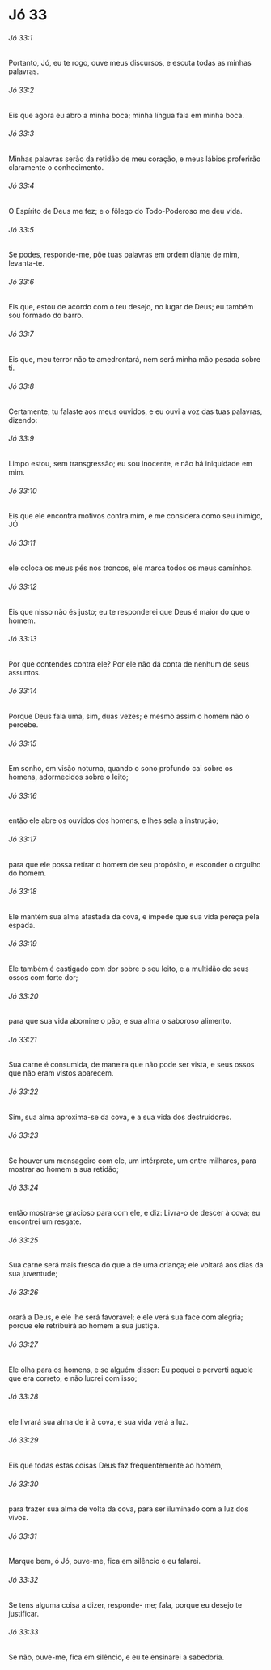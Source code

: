 # Jó 33

###### Jó 33:1

Portanto, Jó, eu te rogo, ouve meus discursos, e escuta todas as minhas palavras.

###### Jó 33:2

Eis que agora eu abro a minha boca; minha língua fala em minha boca.

###### Jó 33:3

Minhas palavras serão da retidão de meu coração, e meus lábios proferirão claramente o conhecimento.

###### Jó 33:4

O Espírito de Deus me fez; e o fôlego do Todo-Poderoso me deu vida.

###### Jó 33:5

Se podes, responde-me, põe tuas palavras em ordem diante de mim, levanta-te.

###### Jó 33:6

Eis que, estou de acordo com o teu desejo, no lugar de Deus; eu também sou formado do barro.

###### Jó 33:7

Eis que, meu terror não te amedrontará, nem será minha mão pesada sobre ti.

###### Jó 33:8

Certamente, tu falaste aos meus ouvidos, e eu ouvi a voz das tuas palavras, dizendo:

###### Jó 33:9

Limpo estou, sem transgressão; eu sou inocente, e não há iniquidade em mim.

###### Jó 33:10

Eis que ele encontra motivos contra mim, e me considera como seu inimigo, JÓ

###### Jó 33:11

ele coloca os meus pés nos troncos, ele marca todos os meus caminhos.

###### Jó 33:12

Eis que nisso não és justo; eu te responderei que Deus é maior do que o homem.

###### Jó 33:13

Por que contendes contra ele? Por ele não dá conta de nenhum de seus assuntos.

###### Jó 33:14

Porque Deus fala uma, sim, duas vezes; e mesmo assim o homem não o percebe.

###### Jó 33:15

Em sonho, em visão noturna, quando o sono profundo cai sobre os homens, adormecidos sobre o leito;

###### Jó 33:16

então ele abre os ouvidos dos homens, e lhes sela a instrução;

###### Jó 33:17

para que ele possa retirar o homem de seu propósito, e esconder o orgulho do homem.

###### Jó 33:18

Ele mantém sua alma afastada da cova, e impede que sua vida pereça pela espada.

###### Jó 33:19

Ele também é castigado com dor sobre o seu leito, e a multidão de seus ossos com forte dor;

###### Jó 33:20

para que sua vida abomine o pão, e sua alma o saboroso alimento.

###### Jó 33:21

Sua carne é consumida, de maneira que não pode ser vista, e seus ossos que não eram vistos aparecem.

###### Jó 33:22

Sim, sua alma aproxima-se da cova, e a sua vida dos destruidores.

###### Jó 33:23

Se houver um mensageiro com ele, um intérprete, um entre milhares, para mostrar ao homem a sua retidão;

###### Jó 33:24

então mostra-se gracioso para com ele, e diz: Livra-o de descer à cova; eu encontrei um resgate.

###### Jó 33:25

Sua carne será mais fresca do que a de uma criança; ele voltará aos dias da sua juventude;

###### Jó 33:26

orará a Deus, e ele lhe será favorável; e ele verá sua face com alegria; porque ele retribuirá ao homem a sua justiça.

###### Jó 33:27

Ele olha para os homens, e se alguém disser: Eu pequei e perverti aquele que era correto, e não lucrei com isso;

###### Jó 33:28

ele livrará sua alma de ir à cova, e sua vida verá a luz.

###### Jó 33:29

Eis que todas estas coisas Deus faz frequentemente ao homem,

###### Jó 33:30

para trazer sua alma de volta da cova, para ser iluminado com a luz dos vivos.

###### Jó 33:31

Marque bem, ó Jó, ouve-me, fica em silêncio e eu falarei.

###### Jó 33:32

Se tens alguma coisa a dizer, responde- me; fala, porque eu desejo te justificar.

###### Jó 33:33

Se não, ouve-me, fica em silêncio, e eu te ensinarei a sabedoria.

